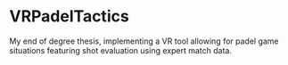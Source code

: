 # VRPadelTactics
My end of degree thesis, implementing a VR tool allowing for padel game situations featuring shot evaluation using expert match data.
